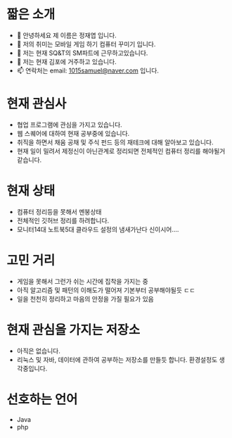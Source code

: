 # 짧은 소개
- 👋 안녕하세요 제 이름은 정재엽 입니다.
- 👀 저의 취미는 모바일 게임 하기 컴퓨터 꾸미기 입니다.
- 🌱 저는 현재 SQ&T의 SM파트에 근무하고있습니다.
- 💞️ 저는 현재 김포에 거주하고 있습니다.
- 📫 연락처는 email: 1015samuel@naver.com 입니다.

# 현재 관심사
* 협업 프로그램에 관심을 가지고 있습니다.
* 웹 스퀘어에 대하여 현재 공부중에 있습니다.
* 취직을 하면서 채움 공채 및 주식 펀드 등의 재테크에 대해 알아보고 있습니다.
* 현재 일이 밀려서 제정신이 아닌관계로 정리되면 전체적인 컴퓨터 정리를 해야될거같습니다.

# 현재 상태
* 컴퓨터 정리등을 못해서 멘붕상태
* 전체적인 깃허브 정리를 하려합니다.
* 모니터14대 노트북5대 클라우드 설정의 냄새가난다 신이시어....

# 고민 거리
* 게임을 못해서 그런가 쉬는 시간에 집착을 가지는 중
* 아직 알고리즘 및 패턴의 이해도가 떨어져 기본부터 공부해야될듯 ㄷㄷ
* 일을 천천히 정리하고 마음의 안정을 가질 필요가 있음

# 현재 관심을 가지는 저장소
* 아직은 없습니다.
* 리눅스 및 자바, 데이터에 관하여 공부하는 저장소를 만들듯 합니다. 환경설정도 생각중입니다.

# 선호하는 언어
* Java
* php

<!---
YeopJae-Mon/YeopJae-Mon is a ✨ special ✨ repository because its `README.md` (this file) appears on your GitHub profile.
You can click the Preview link to take a look at your changes.
--->
